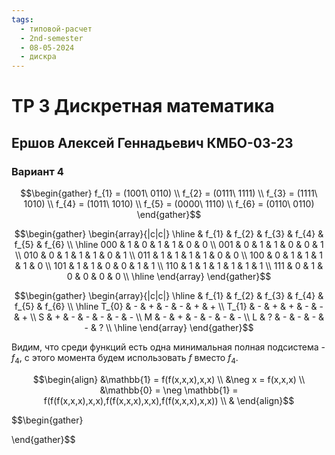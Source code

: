 ```yaml
---
tags:
  - типовой-расчет
  - 2nd-semester
  - 08-05-2024
  - дискра
---
```


# ТР 3 Дискретная математика

## Ершов Алексей Геннадьевич КМБО-03-23

### Вариант 4

$$\begin{gather}
f_{1} = (1001\ 0110) \\
f_{2} = (0111\ 1111) \\
f_{3} = (1111\ 1010) \\
f_{4} = (1011\ 1010) \\
f_{5} = (0000\ 1110) \\
f_{6} = (0110\ 0110)
\end{gather}$$

$$\begin{gather}
\begin{array}{|c|c|}
\hline & f_{1} & f_{2} & f_{3} & f_{4} & f_{5} & f_{6} \\
\hline
000 & 1 & 0 & 1 & 1 & 0 & 0 \\
001 & 0 & 1 & 1 & 0 & 0 & 1 \\
010 & 0 & 1 & 1 & 1 & 0 & 1 \\
011 & 1 & 1 & 1 & 1 & 0 & 0 \\
100 & 0 & 1 & 1 & 1 & 1 & 0 \\
101 & 1 & 1 & 0 & 0 & 1 & 1 \\
110 & 1 & 1 & 1 & 1 & 1 & 1 \\
111 & 0 & 1 & 0 & 0 & 0 & 0 \\
\hline
\end{array}
\end{gather}$$

$$\begin{gather}
\begin{array}{|c|c|}
\hline & f_{1} & f_{2} & f_{3} & f_{4} & f_{5} & f_{6} \\
\hline
T_{0} & - & + & - & - & + & + \\
T_{1} & - & + & + & - & - & + \\
S & + & - & - & - & - & - \\
M & - & + & - & - & - & - \\
L & ? & - & - & - & - & ? \\
\hline
\end{array}
\end{gather}$$

Видим, что среди функций есть одна минимальная полная подсистема - $f_{4}$, с этого момента будем использовать $f$ вместо $f_{4}$.


$$\begin{align}
&\mathbb{1} = f(f(x,x,x),x,x) \\
&\neg x = f(x,x,x) \\
&\mathbb{0} = \neg \mathbb{1} = f(f(f(x,x,x),x,x),f(f(x,x,x),x,x),f(f(x,x,x),x,x)) \\
&
\end{align}$$


$$\begin{gather}

\end{gather}$$
